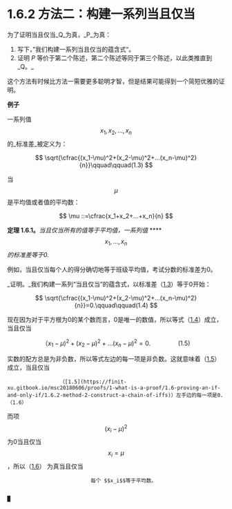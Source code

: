 # 1.6.2 方法二：构建一系列当且仅当

为了证明当且仅当_Q_为真，_P_为真：

1. 写下，”我们构建一系列当且仅当的蕴含式“。
2. 证明 _P_ 等价于第二个陈述，第二个陈述等同于第三个陈述，以此类推直到_Q。_

这个方法有时候比方法一需要更多聪明才智，但是结果可能得到一个简短优雅的证明。

**例子**

一系列值 $$x_1,x_2,...,x_n$$ 的_标准差_被定义为：

$$
\sqrt{\cfrac{(x_1-\mu)^2+(x_2-\mu)^2+...(x_n-\mu)^2}{n}}\qquad\qquad(1.3)
$$

当 $$\mu$$ 是平均值或者值的平均数：

$$
\mu ::=\cfrac{x_1+x_2+...+x_n}{n}
$$

**定理 1.6.1。**_当且仅当所有的值等于平均值，一系列值_ ****$$x_1,...,x_n$$ _的标准差等于0._

例如，当且仅当每个人的得分确切地等于班级平均值，考试分数的标准差为0。

_证明。_我们构建一系列“当且仅当”的蕴含式，以标准差（[1.3](https://finit-xu.gitbook.io/msc20180606/proofs/1-what-is-a-proof/1.6-proving-an-if-and-only-if/1.6.2-method-2-construct-a-chain-of-iffs)）等于0开始：

$$
\sqrt{\cfrac{(x_1-\mu)^2+(x_2-\mu)^2+...(x_n-\mu)^2}{n}}=0.\qquad\qquad(1.4)
$$

现在因为对于平方根为0的某个数而言，0是唯一的数值，所以等式（[1.4](https://finit-xu.gitbook.io/msc20180606/proofs/1-what-is-a-proof/1.6-proving-an-if-and-only-if/1.6.2-method-2-construct-a-chain-of-iffs)）成立，当且仅当

$$
（x_1-\mu)^2+(x_2-\mu)^2+...(x_n-\mu)^2=0.\qquad\qquad(1.5)
$$

实数的配方总是为非负数，所以等式左边的每一项是非负数。这就意味着（[1.5](https://finit-xu.gitbook.io/msc20180606/proofs/1-what-is-a-proof/1.6-proving-an-if-and-only-if/1.6.2-method-2-construct-a-chain-of-iffs)）成立，当且仅当

                     （[1.5](https://finit-xu.gitbook.io/msc20180606/proofs/1-what-is-a-proof/1.6-proving-an-if-and-only-if/1.6.2-method-2-construct-a-chain-of-iffs)）左手边的每一项是0.                                            （1.6）

而项 $$(x_i-\mu)^2$$ 为0当且仅当 $$x_i=\mu$$，所以（[1.6](https://finit-xu.gitbook.io/msc20180606/proofs/1-what-is-a-proof/1.6-proving-an-if-and-only-if/1.6.2-method-2-construct-a-chain-of-iffs)） 为真当且仅当

                               每个 $$x_i$$等于平均数。

                                                                                                                        █

 

